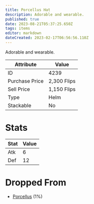 ```yaml
---
title: Porcellus Hat
description: Adorable and wearable.
published: true
date: 2023-08-21T05:37:25.650Z
tags: items
editor: markdown
dateCreated: 2023-02-17T06:56:56.110Z
---
```


Adorable and wearable.

|Attribute|Value|
|-|-|
|ID|4239|
|Purchase Price|2,300 Flips|
|Sell Price|1,150 Flips|
|Type|Helm|
|Stackable|No|

# Stats
|Stat|Value|
|-|-|
|Atk|6|
|Def|12|

# Dropped From
 * [Porcellus](/monsters/porcellus) (1%)
